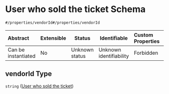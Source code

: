 # User who sold the ticket Schema

```txt
#/properties/vendorId#/properties/vendorId
```




| Abstract            | Extensible | Status         | Identifiable            | Custom Properties | Additional Properties | Access Restrictions | Defined In                                                                                          |
| :------------------ | ---------- | -------------- | ----------------------- | :---------------- | --------------------- | ------------------- | --------------------------------------------------------------------------------------------------- |
| Can be instantiated | No         | Unknown status | Unknown identifiability | Forbidden         | Allowed               | none                | [sales-result.json\*](../../schema/proprietary-extensions/sales-result.json "open original schema") |

## vendorId Type

`string` ([User who sold the ticket](sales-result-properties-user-who-sold-the-ticket.md))
